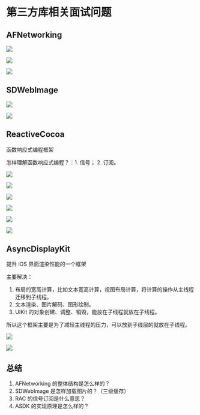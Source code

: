 # 第三方库相关面试问题

## AFNetworking

![](https://gitlab.com/kiriha/my-public-pictures/-/raw/main/pictures/2024/06/2_20_12_45_202406022012514.png)

![](https://gitlab.com/kiriha/my-public-pictures/-/raw/main/pictures/2024/06/2_20_15_18_202406022015816.png)

![](https://gitlab.com/kiriha/my-public-pictures/-/raw/main/pictures/2024/06/2_20_16_2_202406022016275.png)

## SDWebImage

![](https://gitlab.com/kiriha/my-public-pictures/-/raw/main/pictures/2024/06/2_20_20_8_202406022020819.png)

![](https://gitlab.com/kiriha/my-public-pictures/-/raw/main/pictures/2024/06/2_20_20_47_202406022020406.png)

## ReactiveCocoa

函数响应式编程框架

怎样理解函数响应式编程？：1. 信号； 2. 订阅。

![](https://gitlab.com/kiriha/my-public-pictures/-/raw/main/pictures/2024/06/2_20_23_12_202406022023516.png)

![](https://gitlab.com/kiriha/my-public-pictures/-/raw/main/pictures/2024/06/2_20_23_59_202406022023229.png)

![](https://gitlab.com/kiriha/my-public-pictures/-/raw/main/pictures/2024/06/2_20_24_49_202406022024281.png)

![](https://gitlab.com/kiriha/my-public-pictures/-/raw/main/pictures/2024/06/2_20_25_58_202406022025783.png)

![](https://gitlab.com/kiriha/my-public-pictures/-/raw/main/pictures/2024/06/2_20_26_42_202406022026086.png)

![](https://gitlab.com/kiriha/my-public-pictures/-/raw/main/pictures/2024/06/2_20_27_9_202406022027131.png)

## AsyncDisplayKit

提升 iOS 界面渲染性能的一个框架

主要解决：

1. 布局的宽高计算，比如文本宽高计算，视图布局计算，将计算的操作从主线程迁移到子线程。
2. 文本渲染、图片解码、图形绘制。
3. UIKit 的对象创建、调整、销毁，能放在子线程就放在子线程。

所以这个框架主要是为了减轻主线程的压力，可以放到子线层的就放在子线程。

![](https://gitlab.com/kiriha/my-public-pictures/-/raw/main/pictures/2024/06/2_20_31_42_202406022031142.png)

![](https://gitlab.com/kiriha/my-public-pictures/-/raw/main/pictures/2024/06/2_20_32_45_202406022032687.png)

## 总结

1. AFNetworking 的整体结构是怎么样的？
2. SDWebImage 是怎样加载图片的？（三级缓存）
3. RAC 的信号订阅是什么意思？
4. ASDK 的实现原理是怎么样的？
